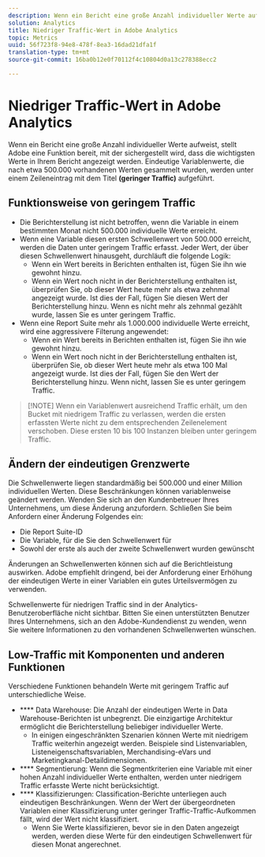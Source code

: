 ```yaml
---
description: Wenn ein Bericht eine große Anzahl individueller Werte aufweist, stellt Adobe eine Funktion bereit, mit der sichergestellt wird, dass die wichtigsten Werte in Ihrem Bericht angezeigt werden.
solution: Analytics
title: Niedriger Traffic-Wert in Adobe Analytics
topic: Metrics
uuid: 56f723f8-94e8-478f-8ea3-16dad21dfa1f
translation-type: tm+mt
source-git-commit: 16ba0b12e0f70112f4c10804d0a13c278388ecc2

---
```



# Niedriger Traffic-Wert in Adobe Analytics

Wenn ein Bericht eine große Anzahl individueller Werte aufweist, stellt Adobe eine Funktion bereit, mit der sichergestellt wird, dass die wichtigsten Werte in Ihrem Bericht angezeigt werden. Eindeutige Variablenwerte, die nach etwa 500.000 vorhandenen Werten gesammelt wurden, werden unter einem Zeileneintrag mit dem Titel **(geringer Traffic)** aufgeführt.

## Funktionsweise von geringem Traffic

* Die Berichterstellung ist nicht betroffen, wenn die Variable in einem bestimmten Monat nicht 500.000 individuelle Werte erreicht.
* Wenn eine Variable diesen ersten Schwellenwert von 500.000 erreicht, werden die Daten unter geringem Traffic erfasst. Jeder Wert, der über diesen Schwellenwert hinausgeht, durchläuft die folgende Logik:
   * Wenn ein Wert bereits in Berichten enthalten ist, fügen Sie ihn wie gewohnt hinzu.
   * Wenn ein Wert noch nicht in der Berichterstellung enthalten ist, überprüfen Sie, ob dieser Wert heute mehr als etwa zehnmal angezeigt wurde. Ist dies der Fall, fügen Sie diesen Wert der Berichterstellung hinzu. Wenn es nicht mehr als zehnmal gezählt wurde, lassen Sie es unter geringem Traffic.
* Wenn eine Report Suite mehr als 1.000.000 individuelle Werte erreicht, wird eine aggressivere Filterung angewendet:
   * Wenn ein Wert bereits in Berichten enthalten ist, fügen Sie ihn wie gewohnt hinzu.
   * Wenn ein Wert noch nicht in der Berichterstellung enthalten ist, überprüfen Sie, ob dieser Wert heute mehr als etwa 100 Mal angezeigt wurde. Ist dies der Fall, fügen Sie den Wert der Berichterstellung hinzu. Wenn nicht, lassen Sie es unter geringem Traffic.

> [!NOTE] Wenn ein Variablenwert ausreichend Traffic erhält, um den Bucket mit niedrigem Traffic zu verlassen, werden die ersten erfassten Werte nicht zu dem entsprechenden Zeilenelement verschoben. Diese ersten 10 bis 100 Instanzen bleiben unter geringem Traffic.

## Ändern der eindeutigen Grenzwerte

Die Schwellenwerte liegen standardmäßig bei 500.000 und einer Million individuellen Werten. Diese Beschränkungen können variablenweise geändert werden. Wenden Sie sich an den Kundenbetreuer Ihres Unternehmens, um diese Änderung anzufordern. Schließen Sie beim Anfordern einer Änderung Folgendes ein:

* Die Report Suite-ID
* Die Variable, für die Sie den Schwellenwert für
* Sowohl der erste als auch der zweite Schwellenwert wurden gewünscht

Änderungen an Schwellenwerten können sich auf die Berichtleistung auswirken. Adobe empfiehlt dringend, bei der Anforderung einer Erhöhung der eindeutigen Werte in einer Variablen ein gutes Urteilsvermögen zu verwenden.

Schwellenwerte für niedrigen Traffic sind in der Analytics-Benutzeroberfläche nicht sichtbar. Bitten Sie einen unterstützten Benutzer Ihres Unternehmens, sich an den Adobe-Kundendienst zu wenden, wenn Sie weitere Informationen zu den vorhandenen Schwellenwerten wünschen.

## Low-Traffic mit Komponenten und anderen Funktionen

Verschiedene Funktionen behandeln Werte mit geringem Traffic auf unterschiedliche Weise.

* **** Data Warehouse: Die Anzahl der eindeutigen Werte in Data Warehouse-Berichten ist unbegrenzt. Die einzigartige Architektur ermöglicht die Berichterstellung beliebiger individueller Werte.
   * In einigen eingeschränkten Szenarien können Werte mit niedrigem Traffic weiterhin angezeigt werden. Beispiele sind Listenvariablen, Listeneigenschaftsvariablen, Merchandising-eVars und Marketingkanal-Detaildimensionen.
* **** Segmentierung: Wenn die Segmentkriterien eine Variable mit einer hohen Anzahl individueller Werte enthalten, werden unter niedrigem Traffic erfasste Werte nicht berücksichtigt.
* **** Klassifizierungen: Classification-Berichte unterliegen auch eindeutigen Beschränkungen. Wenn der Wert der übergeordneten Variablen einer Klassifizierung unter geringer Traffic-Traffic-Aufkommen fällt, wird der Wert nicht klassifiziert.
   * Wenn Sie Werte klassifizieren, bevor sie in den Daten angezeigt werden, werden diese Werte für den eindeutigen Schwellenwert für diesen Monat angerechnet.
